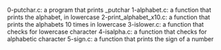0-putchar.c: a program that prints _putchar
1-alphabet.c: a function that prints the alphabet, in lowercase
2-print_alphabet_x10.c: a function that prints the alphabets 10 times in lowercase
3-islower.c: a function that checks for lowercase character
4-isalpha.c: a function that checks for alphabetic character
5-sign.c: a function that prints the sign of a number
